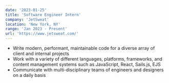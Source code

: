 ```yaml
---
date: '2023-01-25'
title: 'Software Engineer Intern'
company: 'JetSweat'
location: 'New York, NY'
range: 'Jan 2023 - Present'
url: 'https://www.jetsweat.com/'
---
```


- Write modern, performant, maintainable code for a diverse array of client and internal projects
- Work with a variety of different languages, platforms, frameworks, and content management systems such as JavaScript, React, Sails.js, EJS
- Communicate with multi-disciplinary teams of engineers and designers on a daily basis
